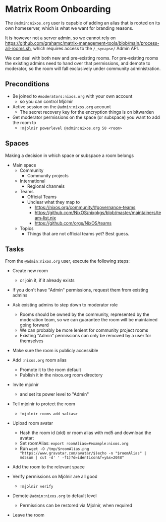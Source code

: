 # Matrix Room Onboarding

The `@admin:nixos.org` user is capable of adding an alias that is rooted on its own homeserver, which is what we want for branding reasons.

It is however not a server admin, so we cannot rely on https://github.com/grahamc/matrix-management-tools/blob/main/process-all-rooms.sh, which requires access to the `/_synapse/` Admin API.

We can deal with both new and pre-existing rooms. For pre-existing rooms the existing admins need to hand over that permissions, and demote to moderator, so the room will fall exclusively under community administration.

## Preconditions

- Be joined to `#moderators:nixos.org` with your own account
    - so you can control Mjölnir
- Active session on the `@admin:nixos.org` account
    - The secret recovery key for the encryption things is on bitwarden
- Get moderator permissions on the space (or subspace) you want to add the room to
    - `!mjolnir powerlevel @admin:nixos.org 50 <room>`

## Spaces

Making a decision in which space or subspace a room belongs

- Main space
    - Community
        - Community projects
    - International
        - Regional channels
    - Teams
        - Official Teams
        - Unclear what they map to
            - https://nixos.org/community/#governance-teams
            - https://github.com/NixOS/nixpkgs/blob/master/maintainers/team-list.nix
            - https://github.com/orgs/NixOS/teams
    - Topics
        - Things that are not official teams yet? Best guess.

## Tasks

From the `@admin:nixos.org` user, execute the following steps:

- Create new room
    - or join it, if it already exists
- If you don't have "Admin" permissions, request them from existing admins
- Ask existing admins to step down to moderator role
    - Rooms should be owned by the community, represented by the moderation team, so we can guarantee the room will be maintained going forward
    - We can probably be more lenient for community project rooms
    - Existing "Admin" permissions can only be removed by a user for themselves
- Make sure the room is publicly accessible
- Add `:nixos.org` room alias
    - Promote it to the room default
    - Publish it in the nixos.org room directory
- Invite mjolnir
    - and set its power level to "Admin"
- Tell mjolnir to protect the room
    - `!mjolnir rooms add <alias>`
- Upload room avatar
    - Hash the room id (old) or room alias with md5 and download the avatar:
    - Set roomAlias: `export roomAlias=#example:nixos.org`
    - Run `wget -O /tmp/$roomAlias.png "https://www.gravatar.com/avatar/$(echo -n "$roomAlias" | md5sum | cut -d' ' -f1)?d=identicon&f=y&s=2048"`
- Add the room to the relevant space
- Verify permissions on Mjölnir are all good
    - `!mjolnir verify`
- Demote `@admin:nixos.org` to default level
    - Permissions can be restored via Mjolnir, when required

- Leave the room
